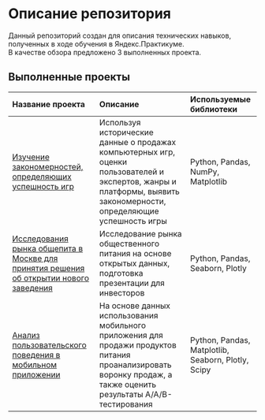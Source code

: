 # Описание репозитория

Данный репозиторий создан для описания технических навыков, полученных в ходе обучения в Яндекс.Практикуме.\
В качестве обзора предложено 3 выполненных проекта.

## Выполненные проекты

| Название проекта | Описание | Используемые библиотеки |
| :-------------------- | :--------------------- |:---------------------------|
| [Изучение закономерностей, определяющих успешность игр](https://github.com/snake-klen/yandex.practicum_projects/blob/main/1.Games) | Используя исторические данные о продажах компьютерных игр, оценки пользователей и экспертов, жанры и платформы, выявить закономерности, определяющие успешность игры  | Python, Pandas, NumPy, Matplotlib|
| [Исследования рынка общепита в Москве для принятия решения об открытии нового заведения](https://github.com/snake-klen/yandex.practicum_projects/blob/main/2.Project_cafe_Moscow/Project_cafe_Moscow.ipynb) | Исследование рынка общественного питания на основе открытых данных, подготовка презентации для инвесторов |Python, Pandas, Seaborn, Plotly|
| [Анализ пользовательского поведения в мобильном приложении](https://github.com/snake-klen/yandex.practicum_projects/blob/main/3.Mobile_app_actions/Mobile_app_actions.ipynb) | На основе данных использования мобильного приложения для продажи продуктов питания проанализировать воронку продаж, а также оценить результаты A/A/B-тестирования |Python, Pandas, Matplotlib, Seaborn, Plotly, Scipy|
